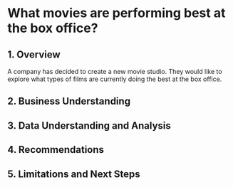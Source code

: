 
# What movies are performing best at the box office?

## 1. Overview
A company has decided to create a new movie studio. They would like to explore what types of films are currently doing the best at the box office. 

## 2. Business Understanding

## 3. Data Understanding and Analysis

## 4. Recommendations

## 5. Limitations and Next Steps